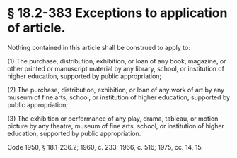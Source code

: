 # § 18.2-383 Exceptions to application of article.

<p>Nothing contained in this article shall be construed to apply to:</p><p>(1) The purchase, distribution, exhibition, or loan of any book, magazine, or other printed or manuscript material by any library, school, or institution of higher education, supported by public appropriation;</p><p>(2) The purchase, distribution, exhibition, or loan of any work of art by any museum of fine arts, school, or institution of higher education, supported by public appropriation;</p><p>(3) The exhibition or performance of any play, drama, tableau, or motion picture by any theatre, museum of fine arts, school, or institution of higher education, supported by public appropriation.</p><p>Code 1950, § 18.1-236.2; 1960, c. 233; 1966, c. 516; 1975, cc. 14, 15.</p>